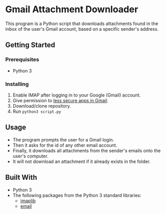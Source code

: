# Gmail Attachment Downloader

This program is a Python script that downloads attachments found in the inbox of the user's Gmail account, based on a specific sender's address.

## Getting Started

### Prerequisites

- Python 3

### Installing

1. Enable IMAP after logging in to your Google (Gmail) account.
2. Give permission to [less secure apps in Gmail](https://myaccount.google.com/lesssecureapps).
3. Download/clone repository.
4. Run `python3 script.py`

## Usage

- The program prompts the user for a Gmail login.
- Then it asks for the id of any other email account.
- Finally, it downloads all attachments from the sender's emails onto the user's computer.
- It will not download an attachment if it already exists in the folder.

## Built With

- Python 3
- The following packages from the Python 3 standard libraries:
  - [imaplib](https://docs.python.org/3/library/imaplib.html)
  - [email](https://docs.python.org/3/library/email.html)

